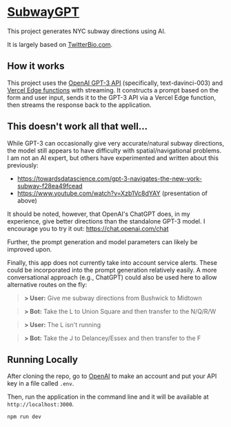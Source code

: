 # [SubwayGPT](https://www.subwaygpt.app/)

This project generates NYC subway directions using AI.

It is largely based on [TwitterBio.com](https://github.com/Nutlope/twitterbio).

## How it works

This project uses the [OpenAI GPT-3 API](https://openai.com/api/) (specifically, text-davinci-003) and [Vercel Edge functions](https://vercel.com/features/edge-functions) with streaming. It constructs a prompt based on the form and user input, sends it to the GPT-3 API via a Vercel Edge function, then streams the response back to the application.

## This doesn't work all that well...

While GPT-3 can occasionally give very accurate/natural subway directions, the model still appears to have difficulty with spatial/navigational problems. I am not an AI expert, but others have experimented and written about this previously:

- https://towardsdatascience.com/gpt-3-navigates-the-new-york-subway-f28ea49fcead
- https://www.youtube.com/watch?v=Xzb1Vc8dYAY (presentation of above)

It should be noted, however, that OpenAI's ChatGPT does, in my experience, give better directions than the standalone GPT-3 model. I encourage you to try it out: https://chat.openai.com/chat

Further, the prompt generation and model parameters can likely be improved upon.

Finally, this app does not currently take into account service alerts. These could be incorporated into the prompt generation relatively easily. A more conversational approach (e.g., ChatGPT) could also be used here to allow alternative routes on the fly:

> **> User:** Give me subway directions from Bushwick to Midtown

> **> Bot:**  Take the L to Union Square and then transfer to the N/Q/R/W

> **> User:** The L isn't running

> **> Bot:**  Take the J to Delancey/Essex and then transfer to the F

## Running Locally

After cloning the repo, go to [OpenAI](https://beta.openai.com/account/api-keys) to make an account and put your API key in a file called `.env`.

Then, run the application in the command line and it will be available at `http://localhost:3000`.

```bash
npm run dev
```
